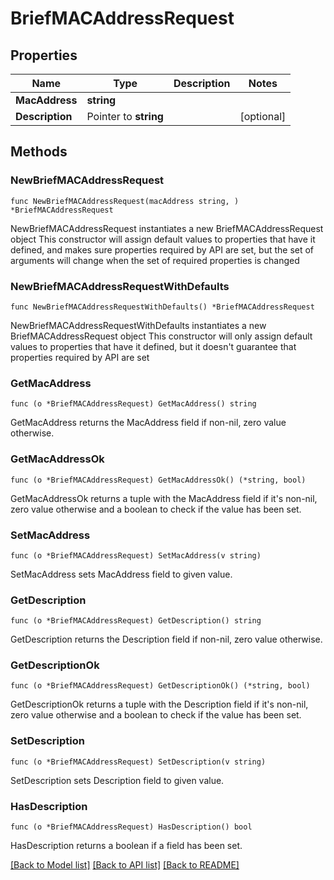 # BriefMACAddressRequest

## Properties

Name | Type | Description | Notes
------------ | ------------- | ------------- | -------------
**MacAddress** | **string** |  | 
**Description** | Pointer to **string** |  | [optional] 

## Methods

### NewBriefMACAddressRequest

`func NewBriefMACAddressRequest(macAddress string, ) *BriefMACAddressRequest`

NewBriefMACAddressRequest instantiates a new BriefMACAddressRequest object
This constructor will assign default values to properties that have it defined,
and makes sure properties required by API are set, but the set of arguments
will change when the set of required properties is changed

### NewBriefMACAddressRequestWithDefaults

`func NewBriefMACAddressRequestWithDefaults() *BriefMACAddressRequest`

NewBriefMACAddressRequestWithDefaults instantiates a new BriefMACAddressRequest object
This constructor will only assign default values to properties that have it defined,
but it doesn't guarantee that properties required by API are set

### GetMacAddress

`func (o *BriefMACAddressRequest) GetMacAddress() string`

GetMacAddress returns the MacAddress field if non-nil, zero value otherwise.

### GetMacAddressOk

`func (o *BriefMACAddressRequest) GetMacAddressOk() (*string, bool)`

GetMacAddressOk returns a tuple with the MacAddress field if it's non-nil, zero value otherwise
and a boolean to check if the value has been set.

### SetMacAddress

`func (o *BriefMACAddressRequest) SetMacAddress(v string)`

SetMacAddress sets MacAddress field to given value.


### GetDescription

`func (o *BriefMACAddressRequest) GetDescription() string`

GetDescription returns the Description field if non-nil, zero value otherwise.

### GetDescriptionOk

`func (o *BriefMACAddressRequest) GetDescriptionOk() (*string, bool)`

GetDescriptionOk returns a tuple with the Description field if it's non-nil, zero value otherwise
and a boolean to check if the value has been set.

### SetDescription

`func (o *BriefMACAddressRequest) SetDescription(v string)`

SetDescription sets Description field to given value.

### HasDescription

`func (o *BriefMACAddressRequest) HasDescription() bool`

HasDescription returns a boolean if a field has been set.


[[Back to Model list]](../README.md#documentation-for-models) [[Back to API list]](../README.md#documentation-for-api-endpoints) [[Back to README]](../README.md)


